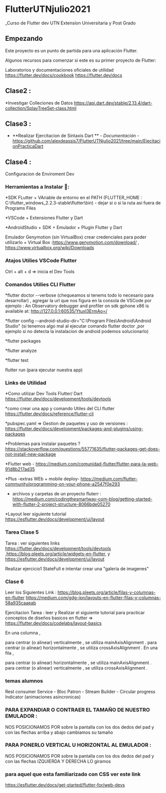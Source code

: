 
# FlutterUTNjulio2021
_Curso de Flutter dev UTN Extension Universitaria y Post Grado


## Empezando
Este proyecto es un punto de partida para una aplicación Flutter.

Algunos recursos para comenzar si este es su primer proyecto de Flutter:

Laboratorios y documentaciones oficiales de utilidad
https://flutter.dev/docs/cookbook
https://flutter.dev/docs

## Clase2 :
*Investigar Colleciones de Datos https://api.dart.dev/stable/2.13.4/dart-collection/SplayTreeSet-class.html
## Clase3 :
* **Realizar Ejercitacion de Sintaxis Dart ** - *Documentación* - https://github.com/alexdeassis7/FlutterUTNjulio2021/tree/main/EjecitacionPracticaDart
## Clase4 :
Configuracion de Enviroment Dev

### Herramientas a Instalar 🔧:
*SDK FLutter + VAriable de entorno en el PATH (FLUTTER_HOME : C:\flutter_windows_2.2.3-stable\flutter\bin) - dejar si o si la ruta asi fuera de Programs Files 

*VSCode + Extensiones Flutter y Dart 

*AndroidStudio + SDK + Emulador + Plugin Flutter y Dart

Emulador Genymotion (sin VirtualBox) crear credenciales para poder utilizarlo + Virtual Box :https://www.genymotion.com/download/ , https://www.virtualbox.org/wiki/Downloads

### Atajos Utilies VSCode Flutter

Ctrl + alt + d => inicia el Dev Tools

### Comandos Utilies CLI Flutter

*flutter doctor --verbose (chequeamos si tenems todo lo necesario para desarrollar) , agregar la url que nos figura en la consola de VSCode
por ejemplo : An Observatory debugger and profiler on sdk gphone x86 is available at: http://127.0.0.1:60535/YtuxI3ErmAo=/

*flutter config --android-studio-dir="C:\Program Files\Android\Android Studio" (si tenemos algo mal al ejecutar comando flutter doctor ,por ejemplo si no detecta la instalacion de                 android podemos solucionarlo)

*flutter packages 

*flutter analyze

*flutter test 

flutter run (para ejecutar nuestra app)

### Links de Utilidad

*Como utilizar Dev Tools Flutter/ Dart https://flutter.dev/docs/development/tools/devtools

*como crear una app y comando Utiles del CLI flutter https://flutter.dev/docs/reference/flutter-cli

*pubspec.yaml => Gestion de paquetes y uso de versiones : https://flutter.dev/docs/development/packages-and-plugins/using-packages

*Problemas para instalar paquetes ?  https://stackoverflow.com/questions/55771635/flutter-packages-get-does-not-install-new-package

*Flutter web -  https://medium.com/comunidad-flutter/flutter-para-la-web-91d8b217ad35

*Plus -extras WEb + mobile deploy-  https://medium.com/flutter-community/programming-on-your-phone-a2547f0e293

* archivos y carpetas de un proyecto fluterr : https://medium.com/codingthesmartway-com-blog/getting-started-with-flutter-2-project-structure-8066bde05270

*Layout leer siguiente tutorial https://esflutter.dev/docs/development/ui/layout

### Tarea Clase 5 
Tarea : ver siguientes links https://flutter.dev/docs/development/tools/devtools ,https://blog.pleets.org/article/widgets-en-flutter, y https://esflutter.dev/docs/development/ui/layout

Realizar ejercicio1 StateFull e intentar crear una "galeria de imagenes"

### Clase 6

Leer los Siguientes Link : 
https://blog.pleets.org/article/filas-y-columnas-en-flutter
https://medium.com/gdg-ipn/layouts-en-flutter-filas-y-columnas-58a935caaeab

Ejercitacion Tarea : leer y Realizar el siguiente tutorial para practicar conceptos de diseños basicos en flutter => https://flutter.dev/docs/codelabs/layout-basics


En una columna ,

para centrar (o alinear) verticalmente , se utiliza mainAxisAlignment .
para centrar (o alinear) horizontalmente , se utiliza crossAxisAlignment .
En una fila ,

para centrar (o alinear) horizontalmente , se utiliza mainAxisAlignment .
para centrar (o alinear) verticalmente , se utiliza crossAxisAlignment .

### temas alumnos
Rest consumer Service - Bloc Patron - Stream Builder - Circular progress Indicator (animaciones asincronicas)

### PARA EXPANDIAR O CONTRAER EL TAMAÑO DE NUESTRO EMULADOR :
NOS POSICIONAMOS POR sobre la pantalla con los dos dedos del pad y con las flechas arriba y abajo cambiamos su tamaño
### PARA PONERLO VERTICAL U HORIZONTAL AL EMULADOR :
NOS POSICIONAMOS POR sobre la pantalla con los dos dedos del pad y con las flechas IZQUIERDA Y DERECHA LO giramos

### para aquel que esta familiarizado con CSS ver este link 
https://esflutter.dev/docs/get-started/flutter-for/web-devs

